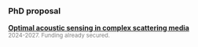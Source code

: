 <h3> PhD proposal </h3>

<p> 
<b> <a href="/assets/openings/phd_proposal_acoustic_sensing_en.pdf">Optimal acoustic sensing in complex scattering media</a></b><br />
<small><span style="color:Gray;">2024-2027. Funding already secured.</span></small>
</p>
